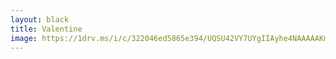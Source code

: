 ```yaml
---
layout: black
title: Valentine
image: https://1drv.ms/i/c/322046ed5865e394/UQSU42VY7UYgIIAyhe4NAAAAAKmt2jJcWGDaGSA?width=1024
---
```

